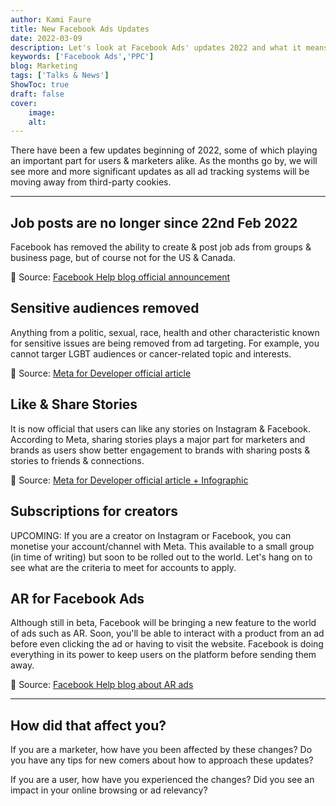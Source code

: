```yaml
---
author: Kami Faure
title: New Facebook Ads Updates
date: 2022-03-09
description: Let's look at Facebook Ads' updates 2022 and what it means for us, the users & marketers.
keywords: ['Facebook Ads','PPC']
blog: Marketing
tags: ['Talks & News']
ShowToc: true
draft: false
cover:
    image: 
    alt:
---
```

There have been a few updates beginning of 2022, some of which playing an important part for users & marketers alike.
As the months go by, we will see more and more significant updates as all ad tracking systems will be moving away from third-party cookies.

---
## Job posts are no longer since 22nd Feb 2022
Facebook has removed the ability to create & post job ads from groups & business page, but of course not for the US & Canada.

🔗 Source: [Facebook Help blog official announcement](https://www.facebook.com/business/help/982945655901961)

## Sensitive audiences removed
Anything from a politic, sexual, race, health and other characteristic known for sensitive issues are being removed from ad targeting.
For example, you cannot targer LGBT audiences or cancer-related topic and interests.

🔗 Source: [Meta for Developer official article](https://developers.facebook.com/blog/post/2021/12/08/updating-metas-detailed-targeting-options/)

## Like & Share Stories
It is now official that users can like any stories on Instagram & Facebook.
According to Meta, sharing stories plays a major part for marketers and brands as users show better engagement to brands with sharing posts & stories to friends & connections.

🔗 Source: [Meta for Developer official article + Infographic](https://developers.facebook.com/blog/post/2022/01/04/why-2022-about-sharing-to-stories/)

## Subscriptions for creators
UPCOMING: If you are a creator on Instagram or Facebook, you can monetise your account/channel with Meta.
This available to a small group (in time of writing) but soon to be rolled out to the world. Let's hang on to see what are the criteria to meet for accounts to apply.

## AR for Facebook Ads
Although still in beta, Facebook will be bringing a new feature to the world of ads such as AR. Soon, you'll be able to interact with a product from an ad before even clicking the ad or having to visit the website.
Facebook is doing everything in its power to keep users on the platform before sending them away.

🔗 Source: [Facebook Help blog about AR ads](https://www.facebook.com/business/help/2666931346707691?id=1633489293397055)

---
## How did that affect you?
If you are a marketer, how have you been affected by these changes? Do you have any tips for new comers about how to approach these updates?

If you are a user, how have you experienced the changes? Did you see an impact in  your online browsing or ad relevancy?